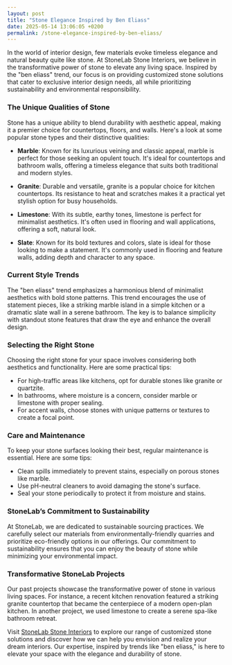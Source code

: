 ```yaml
---
layout: post
title: "Stone Elegance Inspired by Ben Eliass"
date: 2025-05-14 13:06:05 +0200
permalink: /stone-elegance-inspired-by-ben-eliass/
---
```



In the world of interior design, few materials evoke timeless elegance and natural beauty quite like stone. At StoneLab Stone Interiors, we believe in the transformative power of stone to elevate any living space. Inspired by the "ben eliass" trend, our focus is on providing customized stone solutions that cater to exclusive interior design needs, all while prioritizing sustainability and environmental responsibility.

### The Unique Qualities of Stone

Stone has a unique ability to blend durability with aesthetic appeal, making it a premier choice for countertops, floors, and walls. Here's a look at some popular stone types and their distinctive qualities:

- **Marble**: Known for its luxurious veining and classic appeal, marble is perfect for those seeking an opulent touch. It's ideal for countertops and bathroom walls, offering a timeless elegance that suits both traditional and modern styles.
  
- **Granite**: Durable and versatile, granite is a popular choice for kitchen countertops. Its resistance to heat and scratches makes it a practical yet stylish option for busy households.
  
- **Limestone**: With its subtle, earthy tones, limestone is perfect for minimalist aesthetics. It's often used in flooring and wall applications, offering a soft, natural look.
  
- **Slate**: Known for its bold textures and colors, slate is ideal for those looking to make a statement. It's commonly used in flooring and feature walls, adding depth and character to any space.

### Current Style Trends

The "ben eliass" trend emphasizes a harmonious blend of minimalist aesthetics with bold stone patterns. This trend encourages the use of statement pieces, like a striking marble island in a simple kitchen or a dramatic slate wall in a serene bathroom. The key is to balance simplicity with standout stone features that draw the eye and enhance the overall design.

### Selecting the Right Stone

Choosing the right stone for your space involves considering both aesthetics and functionality. Here are some practical tips:

- For high-traffic areas like kitchens, opt for durable stones like granite or quartzite.
- In bathrooms, where moisture is a concern, consider marble or limestone with proper sealing.
- For accent walls, choose stones with unique patterns or textures to create a focal point.

### Care and Maintenance

To keep your stone surfaces looking their best, regular maintenance is essential. Here are some tips:

- Clean spills immediately to prevent stains, especially on porous stones like marble.
- Use pH-neutral cleaners to avoid damaging the stone's surface.
- Seal your stone periodically to protect it from moisture and stains.

### StoneLab’s Commitment to Sustainability

At StoneLab, we are dedicated to sustainable sourcing practices. We carefully select our materials from environmentally-friendly quarries and prioritize eco-friendly options in our offerings. Our commitment to sustainability ensures that you can enjoy the beauty of stone while minimizing your environmental impact.

### Transformative StoneLab Projects

Our past projects showcase the transformative power of stone in various living spaces. For instance, a recent kitchen renovation featured a striking granite countertop that became the centerpiece of a modern open-plan kitchen. In another project, we used limestone to create a serene spa-like bathroom retreat.

Visit [StoneLab Stone Interiors](https://stonelab.se) to explore our range of customized stone solutions and discover how we can help you envision and realize your dream interiors. Our expertise, inspired by trends like "ben eliass," is here to elevate your space with the elegance and durability of stone.